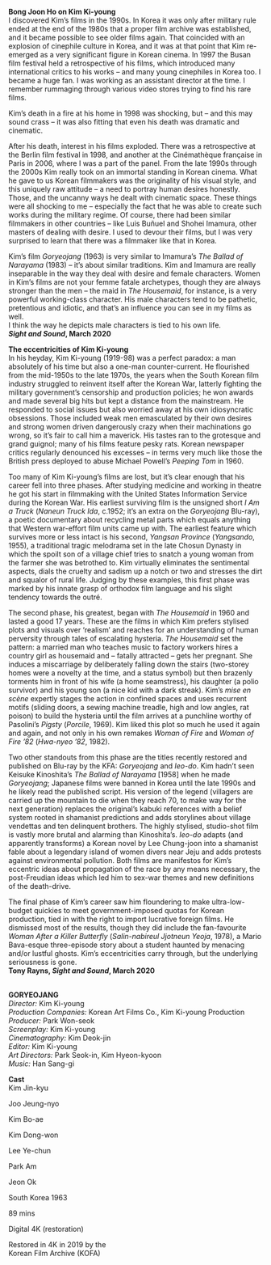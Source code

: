 
**Bong Joon Ho on Kim Ki-young**  
I discovered Kim’s films in the 1990s. In Korea it was only after military rule ended at the end of the 1980s that a proper film archive was established, and it became possible to see older films again. That coincided with an explosion of cinephile culture in Korea, and it was at that point that Kim re-emerged as a very significant figure in Korean cinema. In 1997 the Busan film festival held a retrospective of his films, which introduced many international critics to his works – and many young cinephiles in Korea too. I became a huge fan. I was working as an assistant director at the time. I remember rummaging through various video stores trying to find his rare films.

Kim’s death in a fire at his home in 1998 was shocking, but – and this may sound crass – it was also fitting that even his death was dramatic and cinematic.

After his death, interest in his films exploded. There was a retrospective at the Berlin film festival in 1998, and another at the Cinémathèque française in Paris in 2006, where I was a part of the panel. From the late 1990s through the 2000s Kim really took on an immortal standing in Korean cinema. What he gave to us Korean filmmakers was the originality of his visual style, and this uniquely raw attitude – a need to portray human desires honestly. Those, and the uncanny ways he dealt with cinematic space. These things were all shocking to me – especially the fact that he was able to create such works during the military regime. Of course, there had been similar filmmakers in other countries – like Luis Buñuel and Shohei Imamura, other masters of dealing with desire. I used to devour their films, but I was very surprised to learn that there was a filmmaker like that in Korea.

Kim’s film _Goryeojang_ (1963) is very similar to Imamura’s _The Ballad of Narayama_ (1983) – it’s about similar traditions. Kim and Imamura are really inseparable in the way they deal with desire and female characters. Women in Kim’s films are not your femme fatale archetypes, though they are always stronger than the men – the maid in _The Housemaid_, for instance, is a very powerful working-class character. His male characters tend to be pathetic, pretentious and idiotic, and that’s an influence you can see in my films as well.  
I think the way he depicts male characters is tied to his own life.  
**_Sight and Sound_, March 2020**

**The eccentricities of Kim Ki-young**  
In his heyday, Kim Ki-young (1919-98) was a perfect paradox: a man absolutely of his time but also a one-man counter-current. He flourished from the mid-1950s to the late 1970s, the years when the South Korean film industry struggled to reinvent itself after the Korean War, latterly fighting the military government’s censorship and production policies; he won awards and made several big hits but kept a distance from the mainstream. He responded to social issues but also worried away at his own idiosyncratic obsessions. Those included weak men emasculated by their own desires and strong women driven dangerously crazy when their machinations go wrong, so it’s fair to call him a maverick. His tastes ran to the grotesque and grand guignol; many of his films feature pesky rats. Korean newspaper critics regularly denounced his excesses – in terms very much like those the British press deployed to abuse Michael Powell’s _Peeping Tom_ in 1960.

Too many of Kim Ki-young’s films are lost, but it’s clear enough that his career fell into three phases. After studying medicine and working in theatre he got his start in filmmaking with the United States Information Service during the Korean War. His earliest surviving film is the unsigned short _I Am a Truck_ (_Naneun Truck Ida_, c.1952; it’s an extra on the _Goryeojang_ Blu-ray), a poetic documentary about recycling metal parts which equals anything that Western war-effort film units came up with. The earliest feature which survives more or less intact is his second, _Yangsan Province_ (_Yangsando_, 1955), a traditional tragic melodrama set in the late Chosun Dynasty in which the spoilt son of a village chief tries to snatch a young woman from the farmer she was betrothed to. Kim virtually eliminates the sentimental aspects, dials the cruelty and sadism up a notch or two and stresses the dirt and squalor of rural life. Judging by these examples, this first phase was marked by his innate grasp of orthodox film language and his slight tendency towards the outré.

The second phase, his greatest, began with _The Housemaid_ in 1960 and lasted a good 17 years. These are the films in which Kim prefers stylised plots and visuals over ‘realism’ and reaches for an understanding of human perversity through tales of escalating hysteria. _The Housemaid_ set the pattern: a married man who teaches music to factory workers hires a country girl as housemaid and – fatally attracted – gets her pregnant. She induces a miscarriage by deliberately falling down the stairs (two-storey homes were a novelty at the time, and a status symbol) but then brazenly torments him in front of his wife (a home seamstress), his daughter (a polio survivor) and his young son (a nice kid with a dark streak). Kim’s _mise en scène_ expertly stages the action in confined spaces and uses recurrent motifs (sliding doors, a sewing machine treadle, high and low angles, rat poison) to build the hysteria until the film arrives at a punchline worthy of Pasolini’s _Pigsty_ (_Porcile_, 1969). Kim liked this plot so much he used it again and again, and not only in his own remakes _Woman of Fire_ and _Woman of Fire ’82_ (_Hwa-nyeo ’82_, 1982).

Two other standouts from this phase are the titles recently restored and published on Blu-ray by the KFA: _Goryeojang_ and _Ieo-do_. Kim hadn’t seen Keisuke Kinoshita’s _The Ballad of Narayama_ [1958] when he made _Goryeojang_; Japanese films were banned in Korea until the late 1990s and he likely read the published script. His version of the legend (villagers are carried up the mountain to die when they reach 70, to make way for the next generation) replaces the original’s kabuki references with a belief system rooted in shamanist predictions and adds storylines about village vendettas and ten delinquent brothers. The highly stylised, studio-shot film is vastly more brutal and alarming than Kinoshita’s. _Ieo-do_ adapts (and apparently transforms) a Korean novel by Lee Chung-joon into a shamanist fable about a legendary island of women divers near Jeju and adds protests against environmental pollution. Both films are manifestos for Kim’s eccentric ideas about propagation of the race by any means necessary, the post-Freudian ideas which led him to sex-war themes and new definitions of the death-drive.

The final phase of Kim’s career saw him floundering to make ultra-low-budget quickies to meet government-imposed quotas for Korean production, tied in with the right to import lucrative foreign films. He dismissed most of the results, though they did include the fan-favourite _Woman After a Killer Butterfly_ (_Salin-nabireul Jjotneun Yeoja_, 1978), a Mario Bava-esque three-episode story about a student haunted by menacing and/or lustful ghosts. Kim’s eccentricities carry through, but the underlying seriousness is gone.  
**Tony Rayns, _Sight and Sound_, March 2020**
<br><br>

**GORYEOJANG**<br>
_Director:_ Kim Ki-young<br>
_Production Companies:_ Korean Art Films Co.,  Kim Ki-young Production<br>
_Producer:_ Park Won-seok<br>
_Screenplay:_ Kim Ki-young<br>
_Cinematography:_ Kim Deok-jin<br>
_Editor:_ Kim Ki-young<br>
_Art Directors:_ Park Seok-in, Kim Hyeon-kyoon<br>
_Music:_ Han Sang-gi<br>

**Cast**<br>
Kim Jin-kyu<br>

Joo Jeung-nyo<br>

Kim Bo-ae<br>

Kim Dong-won<br>

Lee Ye-chun<br>

Park Am<br>

Jeon Ok<br>

South Korea 1963<br>

89 mins<br>

Digital 4K (restoration)<br>

Restored in 4K in 2019 by the  
Korean Film Archive (KOFA)<br>
<br><br>
<!--stackedit_data:
eyJoaXN0b3J5IjpbLTcyOTY2MTY1MV19
-->